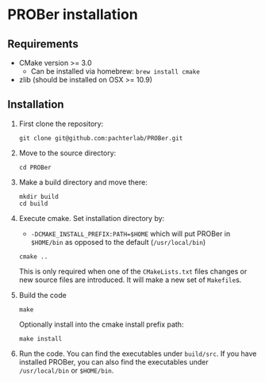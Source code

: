 # PROBer installation

Requirements
------------
- CMake version >= 3.0
    - Can be installed via homebrew: `brew install cmake`
- zlib (should be installed on OSX >= 10.9)

Installation
------------

1. First clone the repository:

    ```
    git clone git@github.com:pachterlab/PROBer.git
    ```

2. Move to the source directory:

    ```
    cd PROBer
    ```

3. Make a build directory and move there:

    ```
    mkdir build
    cd build
    ```

4. Execute cmake. Set installation directory by:
    - `-DCMAKE_INSTALL_PREFIX:PATH=$HOME` which will put PROBer in
       `$HOME/bin` as opposed to the default (`/usr/local/bin`)

    ```
    cmake ..
    ```

    This is only required when one of the `CMakeLists.txt` files changes or new
    source files are introduced. It will make a new set of `Makefile`s.

5. Build the code

    ```
    make
    ```

    Optionally install into the cmake install prefix path:

    ``` make install ```

6. Run the code. You can find the executables under `build/src`. If
    you have installed PROBer, you can also find the executables under `/usr/local/bin` or `$HOME/bin`.
